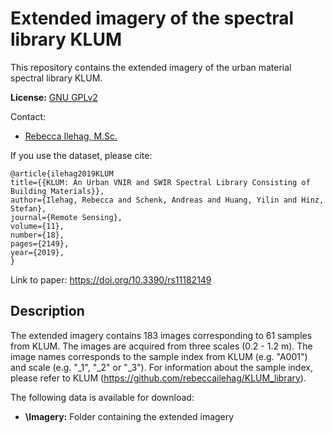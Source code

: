 # Extended imagery of the spectral library KLUM
This repository contains the extended imagery of the urban material spectral library KLUM.

**License:** [GNU GPLv2](https://www.gnu.org/licenses/old-licenses/gpl-2.0.html)

Contact: 
- [Rebecca Ilehag, M.Sc.](rebecca.ilehag@kit.edu)

If you use the dataset, please cite:

	@article{ilehag2019KLUM
	title={{KLUM: An Urban VNIR and SWIR Spectral Library Consisting of Building Materials}},
	author={Ilehag, Rebecca and Schenk, Andreas and Huang, Yilin and Hinz, Stefan},
	journal={Remote Sensing},
	volume={11},
	number={18},
	pages={2149},
	year={2019},
	}
	
Link to paper:
https://doi.org/10.3390/rs11182149

## Description
The extended imagery contains 183 images corresponding to 61 samples from KLUM. The images are acquired from three scales (0.2 - 1.2 m). The image names corresponds to the sample index from KLUM (e.g. "A001") and scale (e.g. "_1", "_2" or "_3"). For information about the sample index, please refer to KLUM (https://github.com/rebeccailehag/KLUM_library).

The following data is available for download:
- **\Imagery:** Folder containing the extended imagery


